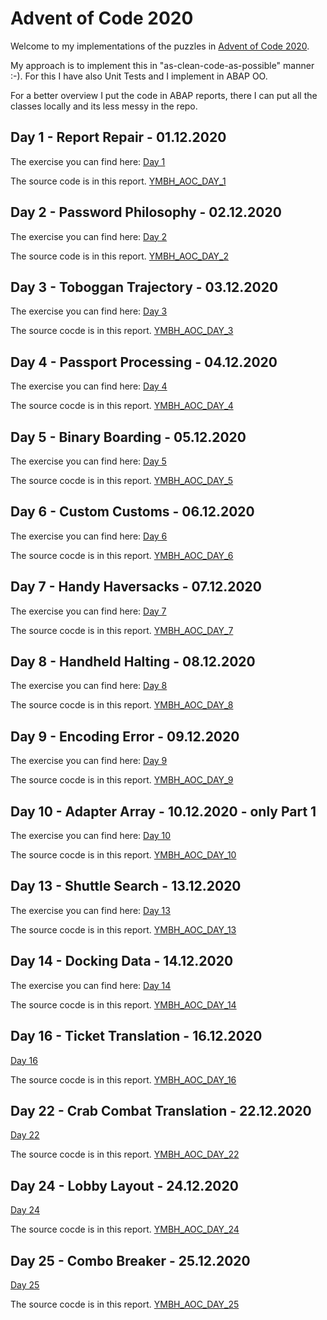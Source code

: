 # Advent of Code 2020

Welcome to my implementations of the puzzles in [Advent of Code 2020](https://adventofcode.com/2020).

My approach is to implement this in "as-clean-code-as-possible" manner :-). For this I have also Unit Tests and I implement in ABAP OO.

For a better overview I put the code in ABAP reports, there I can put all the classes locally and its less messy in the repo.

## Day 1 - Report Repair - 01.12.2020

The exercise you can find here:
[Day 1](https://adventofcode.com/2020/day/1)

The source code is in this report.
[YMBH_AOC_DAY_1](/src/ymbh_aoc_day1.prog.abap)
## Day 2 - Password Philosophy - 02.12.2020

The exercise you can find here:
[Day 2](https://adventofcode.com/2020/day/2)

The source code is in this report.
[YMBH_AOC_DAY_2](/src/ymbh_aoc_day2.prog.abap)
## Day 3 - Toboggan Trajectory - 03.12.2020

The exercise you can find here:
[Day 3](https://adventofcode.com/2020/day/3)

The source cocde is in this report.
[YMBH_AOC_DAY_3](/src/ymbh_aoc_day3.prog.abap)
## Day 4 - Passport Processing - 04.12.2020

The exercise you can find here:
[Day 4](https://adventofcode.com/2020/day/4)

The source cocde is in this report.
[YMBH_AOC_DAY_4](/src/ymbh_aoc_day4.prog.abap)
## Day 5 - Binary Boarding - 05.12.2020

The exercise you can find here:
[Day 5](https://adventofcode.com/2020/day/5)

The source cocde is in this report.
[YMBH_AOC_DAY_5](/src/ymbh_aoc_day5.prog.abap)
## Day 6 - Custom Customs - 06.12.2020

The exercise you can find here:
[Day 6](https://adventofcode.com/2020/day/6)

The source cocde is in this report.
[YMBH_AOC_DAY_6](/src/ymbh_aoc_day6.prog.abap)
## Day 7 - Handy Haversacks - 07.12.2020

The exercise you can find here:
[Day 7](https://adventofcode.com/2020/day/7)

The source cocde is in this report.
[YMBH_AOC_DAY_7](/src/ymbh_aoc_day7.prog.abap)
## Day 8 - Handheld Halting - 08.12.2020

The exercise you can find here:
[Day 8](https://adventofcode.com/2020/day/8)

The source cocde is in this report.
[YMBH_AOC_DAY_8](/src/ymbh_aoc_day8.prog.abap)
## Day 9 - Encoding Error - 09.12.2020

The exercise you can find here:
[Day 9](https://adventofcode.com/2020/day/9)

The source cocde is in this report.
[YMBH_AOC_DAY_9](/src/ymbh_aoc_day9.prog.abap)

## Day 10 - Adapter Array - 10.12.2020 - only Part 1

The exercise you can find here:
[Day 10](https://adventofcode.com/2020/day/10)

The source cocde is in this report.
[YMBH_AOC_DAY_10](/src/ymbh_aoc_day10.prog.abap)



## Day 13 - Shuttle Search - 13.12.2020

The exercise you can find here:
[Day 13](https://adventofcode.com/2020/day/13)

The source cocde is in this report.
[YMBH_AOC_DAY_13](/src/ymbh_aoc_day13.prog.abap)

## Day 14 - Docking Data - 14.12.2020

The exercise you can find here:
[Day 14](https://adventofcode.com/2020/day/14)

The source cocde is in this report.
[YMBH_AOC_DAY_14](/src/ymbh_aoc_day14.prog.abap)



## Day 16 - Ticket Translation - 16.12.2020

[Day 16](https://adventofcode.com/2020/day/16)

The source cocde is in this report.
[YMBH_AOC_DAY_16](/src/ymbh_aoc_day16.prog.abap)



## Day 22 - Crab Combat Translation - 22.12.2020

[Day 22](https://adventofcode.com/2020/day/22)

The source cocde is in this report.
[YMBH_AOC_DAY_22](/src/ymbh_aoc_day22.prog.abap)


## Day 24 - Lobby Layout - 24.12.2020

[Day 24](https://adventofcode.com/2020/day/24)

The source cocde is in this report.
[YMBH_AOC_DAY_24](/src/ymbh_aoc_day24.prog.abap)

## Day 25 - Combo Breaker - 25.12.2020

[Day 25](https://adventofcode.com/2020/day/25)

The source cocde is in this report.
[YMBH_AOC_DAY_25](/src/ymbh_aoc_day25.prog.abap)

